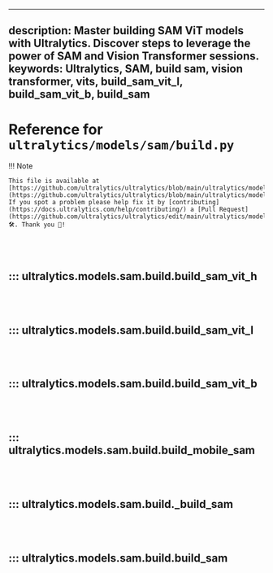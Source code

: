 ______________________________________________________________________

## description: Master building SAM ViT models with Ultralytics. Discover steps to leverage the power of SAM and Vision Transformer sessions. keywords: Ultralytics, SAM, build sam, vision transformer, vits, build_sam_vit_l, build_sam_vit_b, build_sam

# Reference for `ultralytics/models/sam/build.py`

!!! Note

```
This file is available at [https://github.com/ultralytics/ultralytics/blob/main/ultralytics/models/sam/build.py](https://github.com/ultralytics/ultralytics/blob/main/ultralytics/models/sam/build.py). If you spot a problem please help fix it by [contributing](https://docs.ultralytics.com/help/contributing/) a [Pull Request](https://github.com/ultralytics/ultralytics/edit/main/ultralytics/models/sam/build.py) 🛠️. Thank you 🙏!
```

<br><br>

## ::: ultralytics.models.sam.build.build_sam_vit_h

<br><br>

## ::: ultralytics.models.sam.build.build_sam_vit_l

<br><br>

## ::: ultralytics.models.sam.build.build_sam_vit_b

<br><br>

## ::: ultralytics.models.sam.build.build_mobile_sam

<br><br>

## ::: ultralytics.models.sam.build.\_build_sam

<br><br>

## ::: ultralytics.models.sam.build.build_sam

<br><br>
